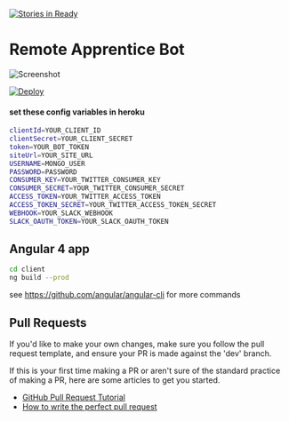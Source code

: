 [![Stories in Ready](https://badge.waffle.io/Remote-Apprentice/RAB.png?label=ready&title=Ready)](https://waffle.io/Remote-Apprentice/RAB?utm_source=badge)
# Remote Apprentice Bot
![Screenshot](https://s3.amazonaws.com/media.launchrock.com/assets/sites/site-bvrwu6f6280jiv2xrjws5zdaa/shobmz-citrudev_remoteapprentice.png)

[![Deploy](https://www.herokucdn.com/deploy/button.svg)](https://heroku.com/deploy?template=https://github.com/Remote-Apprentice/RAB/tree/dev)
#### set these config variables in heroku
```bash
clientId=YOUR_CLIENT_ID
clientSecret=YOUR_CLIENT_SECRET
token=YOUR_BOT_TOKEN
siteUrl=YOUR_SITE_URL
USERNAME=MONGO_USER
PASSWORD=PASSWORD
CONSUMER_KEY=YOUR_TWITTER_CONSUMER_KEY
CONSUMER_SECRET=YOUR_TWITTER_CONSUMER_SECRET
ACCESS_TOKEN=YOUR_TWITTER_ACCESS_TOKEN
ACCESS_TOKEN_SECRET=YOUR_TWITTER_ACCESS_TOKEN_SECRET
WEBHOOK=YOUR_SLACK_WEBHOOK
SLACK_OAUTH_TOKEN=YOUR_SLACK_OAUTH_TOKEN
```

## Angular 4 app
```bash
cd client
ng build --prod
```
see https://github.com/angular/angular-cli for more commands


## Pull Requests
If you'd like to make your own changes, make sure you follow the pull request template, and ensure your PR is made against the 'dev' branch.

If this is your first time making a PR or aren't sure of the standard practice of making a PR, here are some articles to get you started.
 - [GitHub Pull Request Tutorial](https://www.thinkful.com/learn/github-pull-request-tutorial/)
 - [How to write the perfect pull request](https://github.com/blog/1943-how-to-write-the-perfect-pull-request)


